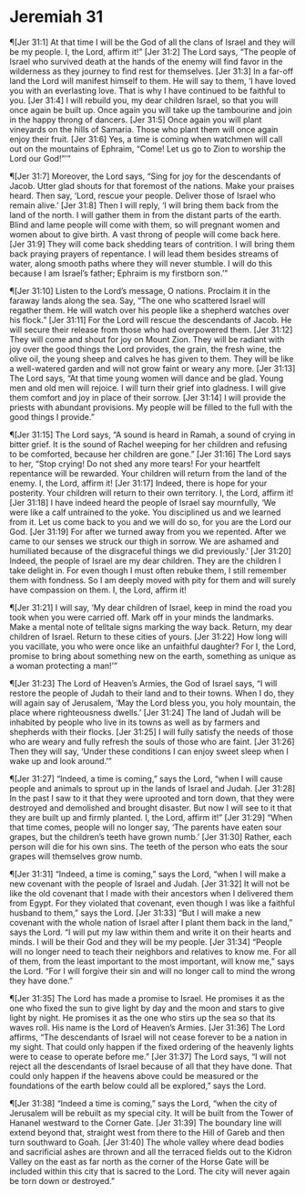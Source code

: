 # Jeremiah 31

¶[Jer 31:1] At that time I will be the God of all the clans of Israel and they will be my people. I, the Lord, affirm it!”
[Jer 31:2] The Lord says, “The people of Israel who survived death at the hands of the enemy will find favor in the wilderness as they journey to find rest for themselves.
[Jer 31:3] In a far-off land the Lord will manifest himself to them. He will say to them, ‘I have loved you with an everlasting love. That is why I have continued to be faithful to you.
[Jer 31:4] I will rebuild you, my dear children Israel, so that you will once again be built up. Once again you will take up the tambourine and join in the happy throng of dancers.
[Jer 31:5] Once again you will plant vineyards on the hills of Samaria. Those who plant them will once again enjoy their fruit.
[Jer 31:6] Yes, a time is coming when watchmen will call out on the mountains of Ephraim, “Come! Let us go to Zion to worship the Lord our God!”’”

¶[Jer 31:7] Moreover, the Lord says, “Sing for joy for the descendants of Jacob. Utter glad shouts for that foremost of the nations. Make your praises heard. Then say, ‘Lord, rescue your people. Deliver those of Israel who remain alive.’
[Jer 31:8] Then I will reply, ‘I will bring them back from the land of the north. I will gather them in from the distant parts of the earth. Blind and lame people will come with them, so will pregnant women and women about to give birth. A vast throng of people will come back here.
[Jer 31:9] They will come back shedding tears of contrition. I will bring them back praying prayers of repentance. I will lead them besides streams of water, along smooth paths where they will never stumble. I will do this because I am Israel’s father; Ephraim is my firstborn son.’”

¶[Jer 31:10] Listen to the Lord’s message, O nations. Proclaim it in the faraway lands along the sea. Say, “The one who scattered Israel will regather them. He will watch over his people like a shepherd watches over his flock.”
[Jer 31:11] For the Lord will rescue the descendants of Jacob. He will secure their release from those who had overpowered them.
[Jer 31:12] They will come and shout for joy on Mount Zion. They will be radiant with joy over the good things the Lord provides, the grain, the fresh wine, the olive oil, the young sheep and calves he has given to them. They will be like a well-watered garden and will not grow faint or weary any more.
[Jer 31:13] The Lord says, “At that time young women will dance and be glad. Young men and old men will rejoice. I will turn their grief into gladness. I will give them comfort and joy in place of their sorrow.
[Jer 31:14] I will provide the priests with abundant provisions. My people will be filled to the full with the good things I provide.”

¶[Jer 31:15] The Lord says, “A sound is heard in Ramah, a sound of crying in bitter grief. It is the sound of Rachel weeping for her children and refusing to be comforted, because her children are gone.”
[Jer 31:16] The Lord says to her, “Stop crying! Do not shed any more tears! For your heartfelt repentance will be rewarded. Your children will return from the land of the enemy. I, the Lord, affirm it!
[Jer 31:17] Indeed, there is hope for your posterity. Your children will return to their own territory. I, the Lord, affirm it!
[Jer 31:18] I have indeed heard the people of Israel say mournfully, ‘We were like a calf untrained to the yoke. You disciplined us and we learned from it. Let us come back to you and we will do so, for you are the Lord our God.
[Jer 31:19] For after we turned away from you we repented. After we came to our senses we struck our thigh in sorrow. We are ashamed and humiliated because of the disgraceful things we did previously.’
[Jer 31:20] Indeed, the people of Israel are my dear children. They are the children I take delight in. For even though I must often rebuke them, I still remember them with fondness. So I am deeply moved with pity for them and will surely have compassion on them. I, the Lord, affirm it!

¶[Jer 31:21] I will say, ‘My dear children of Israel, keep in mind the road you took when you were carried off. Mark off in your minds the landmarks. Make a mental note of telltale signs marking the way back. Return, my dear children of Israel. Return to these cities of yours.
[Jer 31:22] How long will you vacillate, you who were once like an unfaithful daughter? For I, the Lord, promise to bring about something new on the earth, something as unique as a woman protecting a man!’”

¶[Jer 31:23] The Lord of Heaven’s Armies, the God of Israel says, “I will restore the people of Judah to their land and to their towns. When I do, they will again say of Jerusalem, ‘May the Lord bless you, you holy mountain, the place where righteousness dwells.’
[Jer 31:24] The land of Judah will be inhabited by people who live in its towns as well as by farmers and shepherds with their flocks.
[Jer 31:25] I will fully satisfy the needs of those who are weary and fully refresh the souls of those who are faint.
[Jer 31:26] Then they will say, ‘Under these conditions I can enjoy sweet sleep when I wake up and look around.’”

¶[Jer 31:27] “Indeed, a time is coming,” says the Lord, “when I will cause people and animals to sprout up in the lands of Israel and Judah.
[Jer 31:28] In the past I saw to it that they were uprooted and torn down, that they were destroyed and demolished and brought disaster. But now I will see to it that they are built up and firmly planted. I, the Lord, affirm it!”
[Jer 31:29] “When that time comes, people will no longer say, ‘The parents have eaten sour grapes, but the children’s teeth have grown numb.’
[Jer 31:30] Rather, each person will die for his own sins. The teeth of the person who eats the sour grapes will themselves grow numb.

¶[Jer 31:31] “Indeed, a time is coming,” says the Lord, “when I will make a new covenant with the people of Israel and Judah.
[Jer 31:32] It will not be like the old covenant that I made with their ancestors when I delivered them from Egypt. For they violated that covenant, even though I was like a faithful husband to them,” says the Lord.
[Jer 31:33] “But I will make a new covenant with the whole nation of Israel after I plant them back in the land,” says the Lord. “I will put my law within them and write it on their hearts and minds. I will be their God and they will be my people.
[Jer 31:34] “People will no longer need to teach their neighbors and relatives to know me. For all of them, from the least important to the most important, will know me,” says the Lord. “For I will forgive their sin and will no longer call to mind the wrong they have done.”

¶[Jer 31:35] The Lord has made a promise to Israel. He promises it as the one who fixed the sun to give light by day and the moon and stars to give light by night. He promises it as the one who stirs up the sea so that its waves roll. His name is the Lord of Heaven’s Armies.
[Jer 31:36] The Lord affirms, “The descendants of Israel will not cease forever to be a nation in my sight. That could only happen if the fixed ordering of the heavenly lights were to cease to operate before me.”
[Jer 31:37] The Lord says, “I will not reject all the descendants of Israel because of all that they have done. That could only happen if the heavens above could be measured or the foundations of the earth below could all be explored,” says the Lord.

¶[Jer 31:38] “Indeed a time is coming,” says the Lord, “when the city of Jerusalem will be rebuilt as my special city. It will be built from the Tower of Hananel westward to the Corner Gate.
[Jer 31:39] The boundary line will extend beyond that, straight west from there to the Hill of Gareb and then turn southward to Goah.
[Jer 31:40] The whole valley where dead bodies and sacrificial ashes are thrown and all the terraced fields out to the Kidron Valley on the east as far north as the corner of the Horse Gate will be included within this city that is sacred to the Lord. The city will never again be torn down or destroyed.”

